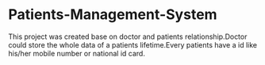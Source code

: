 # Patients-Management-System
This project was created base on doctor and patients relationship.Doctor could store the whole data of a patients lifetime.Every patients have a id like his/her mobile number or national id card.
